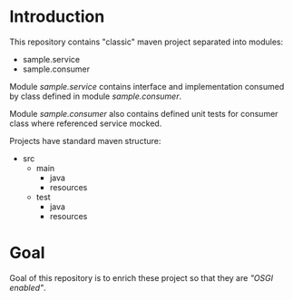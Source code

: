# Introduction

This repository contains "classic" maven project separated into modules:
 - sample.service
 - sample.consumer
 
 
 Module *sample.service* contains interface and implementation consumed by class defined in module *sample.consumer*.
 
 Module *sample.consumer* also contains defined unit tests for consumer class where referenced service mocked.
 
Projects have standard maven structure:
 + src
   * main
     - java
     - resources
   * test
     - java
     - resources

# Goal
Goal of this repository is to enrich these project so that they are *"OSGI enabled"*.